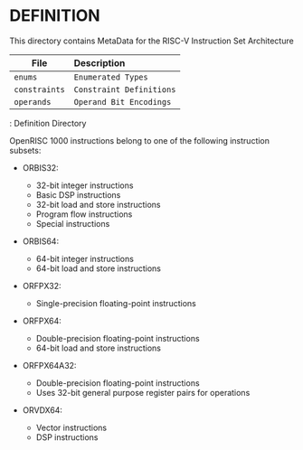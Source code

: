 # DEFINITION

This directory contains MetaData for the RISC-V Instruction Set Architecture

| File                           | Description                             |
|--------------------------------|:----------------------------------------|
| `enums`                        | `Enumerated Types`                      |
| `constraints`                  | `Constraint Definitions`                |
| `operands`                     | `Operand Bit Encodings`                 |

: Definition Directory

OpenRISC 1000 instructions belong to one of the following instruction subsets:

* ORBIS32:
   * 32-bit integer instructions
   * Basic DSP instructions
   * 32-bit load and store instructions
   * Program flow instructions
   * Special instructions

* ORBIS64:
   * 64-bit integer instructions
   * 64-bit load and store instructions

* ORFPX32:
   * Single-precision floating-point instructions

* ORFPX64:
   * Double-precision floating-point instructions
   * 64-bit load and store instructions

* ORFPX64A32:
   * Double-precision floating-point instructions
   * Uses 32-bit general purpose register pairs for operations

* ORVDX64:
   * Vector instructions
   * DSP instructions
